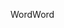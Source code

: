 <span data-ttu-id="59002-101">Word</span><span class="sxs-lookup"><span data-stu-id="59002-101">Word</span></span>